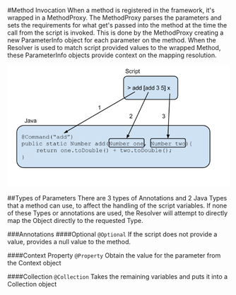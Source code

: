 #Method Invocation
When a method is registered in the framework, it's wrapped in a MethodProxy. The MethodProxy parses the parameters and sets the requirements for what get's passed into the method at the time the call from the script is invoked. This is done by the MethodProxy creating a new ParameterInfo object for each parameter on the method. When the Resolver is used to match script provided values to the wrapped Method, these ParameterInfo objects provide context on the mapping resolution.

![example screen](images/methodinvoke.png?raw=true)

##Types of Parameters
There are 3 types of Annotations and 2 Java Types that a method can use, to affect the handling of the script variables. If none of these Types or annotations are used, the Resolver will attempt to directly map the Object directly to the requested Type.

###Annotations
####Optional
`@Optional` If the script does not provide a value, provides a null value to the method.

####Context Property
`@Property` Obtain the value for the parameter from the Context object

####Collection
`@Collection` Takes the remaining variables and puts it into a Collection object


<more>

